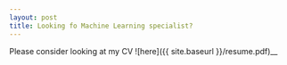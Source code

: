 ```yaml
---
layout: post
title: Looking fo Machine Learning specialist?
---
```


Please consider looking at my CV ![here]({{ site.baseurl }}/resume.pdf)__
